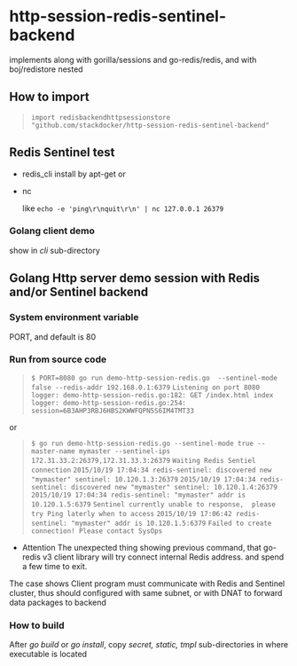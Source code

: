 # http-session-redis-sentinel-backend
implements along with gorilla/sessions and go-redis/redis, and with boj/redistore nested

## How to import

>`import redisbackendhttpsessionstore "github.com/stackdocker/http-session-redis-sentinel-backend"`

## Redis Sentinel test

* redis_cli
  install by apt-get or

* nc 

  like `echo -e 'ping\r\nquit\r\n' | nc 127.0.0.1 26379`
  
### Golang client demo

  show in _cli_ sub-directory

## Golang Http server demo session with Redis and/or Sentinel backend

### System environment variable
PORT, and default is 80

### Run from source code 
>`$ PORT=8080 go run demo-http-session-redis.go  --sentinel-mode false --redis-addr 192.168.0.1:6379`
>`Listening on port 8080`
>`logger: demo-http-session-redis.go:182: GET /index.html index`
>`logger: demo-http-session-redis.go:254: session=6B3AHP3RBJ6HBS2KWWFQPN5S6IM4TMT33`

or

>`$ go run demo-http-session-redis.go --sentinel-mode true --master-name mymaster --sentinel-ips 172.31.33.2:26379,172.31.33.3:26379`
>`Waiting Redis Sentiel connection`
>`2015/10/19 17:04:34 redis-sentinel: discovered new "mymaster" sentinel: 10.120.1.3:26379`
>`2015/10/19 17:04:34 redis-sentinel: discovered new "mymaster" sentinel: 10.120.1.4:26379`
>`2015/10/19 17:04:34 redis-sentinel: "mymaster" addr is 10.120.1.5:6379`
>`Sentinel currently unable to response,  please try Ping laterly when to access`
>`2015/10/19 17:06:42 redis-sentinel: "mymaster" addr is 10.120.1.5:6379`
>`Failed to create connection! Please contact SysOps`

* Attention
The unexpected thing showing previous command, that go-redis v3 client library will try connect internal Redis address.
and spend a few time to exit.

The case shows Client program must communicate with Redis and Sentinel cluster, thus should configured with same subnet,
or with DNAT to forward data packages to backend

### How to build

After _go build_ or _go install_, copy _secret, static, tmpl_ sub-directories in where executable is located



